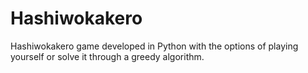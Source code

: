 # Hashiwokakero
Hashiwokakero game developed in Python with the options of playing yourself or solve it through a greedy algorithm.
